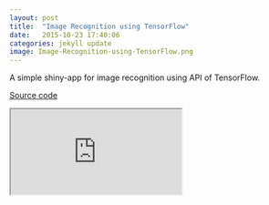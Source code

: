 ```yaml
---
layout: post
title:  "Image Recognition using TensorFlow"
date:   2015-10-23 17:40:06
categories: jekyll update
image: Image-Recognition-using-TensorFlow.png
---
```


A simple shiny-app for image recognition using API of TensorFlow.

[Source code](https://github.com/shinysolutions/tf_ImageClassify)

<iframe src="http://82.164.5.46:3838/tf_ImageClassify"></iframe><br>
